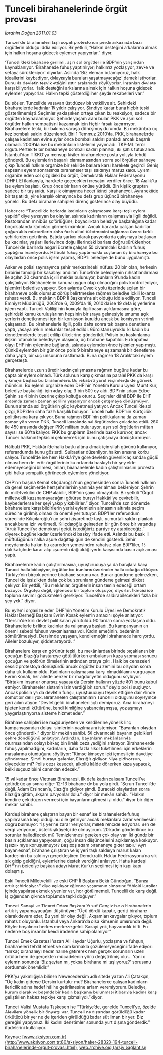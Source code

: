 # Tunceli birahanelerinde örgüt provası

*İbrahim Doğan 2011.01.03*

<font class="agenda2NewsSpot">
 Tunceli’de
 <span>
 </span>
 birahaneleri taşlı sopalı protestonun perde arkasında bazı örgütlerin olduğu iddia ediliyor. Bir yetkili, “Halkın desteğini arkalarına almak için halkın hoşuna gidecek eylemler yapıyorlar.” diyor.
</font>
<font class="newsDetail">
 <p>
  <p class="MsoNormal">
   ‘Tunceli’deki birahane gerilimi, aşırı sol örgütler ile BDP’nin yarışından kaynaklanıyor. ‘Birahanede fuhuş yaptırılıyor; halkımız yozlaşıyor, zevke ve sefaya sürükleniyor’ diyorlar. Aslında ‘Biz eleman bulamıyoruz, halk ideallerini kaybediyor, dolayısıyla buraları yaşatmayacağız’ demek istiyorlar. Bunu da devletin teşvik ettiğini satır aralarında söylüyorlar. İnsanları devlete karşı biliyorlar. Halk desteğini arkalarına almak için halkın hoşuna gidecek eylemler yapıyorlar. Halkın tepki gösterdiği her şeyde rekabetleri var.”
  </p>
  <p class="MsoNormal">
   Bu sözler, Tunceli’de yaşayan üst düzey bir yetkiliye ait. Şehirdeki birahanelerde kadınlar 15 yıldır çalışıyor. Şimdiye kadar buna hiçbir tepki gösterilmemişti. Seçimler yaklaşırken ortaya çıkan bu reaksiyon, sadece bir örgütten kaynaklanmıyor. Şehirde yaşam alanı bulan PKK ve aşırı sol örgütler halkın sempatisini kazanmak için hiçbir fırsatı kaçırmıyor. Birahanelere tepki, bir bakıma savaşa dönüşmüş durumda. Bu mekânlara üç kez bombalı saldırı düzenlendi. Biri 1 Temmuz 2010’da. PKK, birahanelerde çalışan kadınların evine aylar önce bombalı saldırı planladı ancak başarılı olamadı. 2009’da ise bu mekânların listelerini yayımladı. TKP-ML terör örgütü Pertek’te bir birahaneye bombalı saldırı planladı, iki şahıs tutuklandı. İstanbul’dan TİKKO’ya mensup kişiler birahanelere posta yoluyla tehdit gönderdi. Bu eylemlerin başarılı olamamasından sonra sol örgütler sahneye çıkıp Tunceli halkını organize bir şekilde barlara karşı harekete geçirdi. Geniş kapsamlı eylem sonrasında birahaneler taşlı saldırıya maruz kaldı. Eylemi organize eden sol çizgideki bu örgüt, Demokratik Haklar Federasyonu (DHF). El ilanlarıyla, harekete geçecekleri mesajını verdiler önce. 18 Aralık’ta ise eylem başladı. Grup önce bir barın önüne yürüdü. Bin kişilik gruptan sadece bir taş atıldı. Karşılık olmayınca hedef ikinci birahaneydi. Aynı şekilde bir taş atıldı, yine karşılık olmayınca bu defa grup üçüncü birahaneye yöneldi. Bu defa birahane sahipleri direnç gösterince olay büyüdü.
  </p>
  <p class="MsoNormal">
   Haberlere “Tunceli’de barlarda kadınların çalışmasına karşı taşlı eylem yapıldı” diye yansıyan bu olaylar, aslında kadınların çalışmasıyla ilgili değildi. Restorandan minibüs şoförlüğüne, boyacılıktan belediye başkanlığına kadar birçok alanda
   <span>
   </span>
   kadınları görmek mümkün. Ancak barlarda çalışan kadınlar çoğunlukla müşterilerin daha fazla alkol tüketmesini sağlamak üzere farklı şehirlerden getirilmiş. Batıda şarkıcı olarak pavyonlarda çalışmaya başlayan bu kadınlar, yaşları ilerleyince doğu illerindeki barlara doğru sürükleniyor. Tunceli’de barlarda asgari ücretle çalışan 50 civarındaki kadının fuhuş yaptığına inanılıyordu. Hâlbuki fuhuş yaptırmakla suçlanan üç birahaneye bu olaylardan önce polis işlem yapmış, BDP’li belediye de bunu uygulamıştı.
  </p>
  <p class="MsoNormal">
   Asker ve polisi saymayınca şehir merkezindeki nüfusu 20 bin olan, herkesin birbirini tanıdığı bir kasabayı andıran Tunceli’de belediyenin ruhsatlandırması ile açılan 20 civarında içkili mekân bulunuyor, bunların 9’unda kadın çalıştırılıyor. Birahanelerin kanuna uygun olup olmadığını polis kontrol ediyor, işlemleri belediye yapıyor. Son aylarda Ovacık yolu üzerinde açılan bir birahaneye polis olumsuz görüş belirtmesine rağmen belediye içkili lokanta ruhsatı verdi. Bu mekânın BDP İl Başkanı’na ait olduğu iddia ediliyor. Tunceli Emniyet Müdürlüğü, 2008’de 6, 2009’da 18, 2010’da ise 19 defa iş yerlerine işlem yaptı. Tunceli Valiliği’nin konuyla ilgili basın açıklamasına göre, şehirdeki kamu kuruluşlarının hepsinin bir araya gelmesiyle umuma açık yerlerin denetlenmesi için bir komisyon kuruldu ancak bu komisyon verimli çalışamadı. Bu birahanelerle ilgili, polis daha sonra tek başına denetleme yaptı, yasaya aykırı mekânlar tespit edildi. Gürcistan uyruklu iki kadın bu denetlemelerde tespit edilip ülkelerine gönderildi. Polisin bu baskınlarına ilişkin tutanaklar belediyeye ulaşınca, üç birahane kapatıldı. Bu kapatma olayı DHF’nin eylemine bağlandı, aslında eylemden önce işlemler yapılmıştı. Çünkü eylemden bir gün önce polis 9 birahaneye eş zamanlı bir denetleme daha yaptı, bir suç unsuruna rastlamadı. Buna rağmen 18 Aralık’taki eylem gerçekleşti.
  </p>
  <p class="MsoNormal">
   Birahanelerde uzun süredir kadın çalışmasına rağmen bugüne kadar bu çapta bir eylem olmadı. Türk solunun karşı çıkmasına paralel PKK da karşı çıkmaya başladı bu birahanelere. Bu rekabeti yerel seçimlerde de görmek mümkün. Bu eylemi organize eden DHF’nin Yönetim Kurulu Üyesi Murat Kur, belediye başkanlığı için aday olup 3 bin 500 oy aldı. BDP’nin adayı Edibe Şahin ise 4 binin üzerine çıkıp koltuğa oturdu. Seçimler dâhil BDP ile DHF arasında zaman zaman gerilim yaşanıyor ancak çatışmaya dönüşmüyor. Bunun altında sol örgütlerin güç kaybetmesi yatıyor. Ancak Tunceli’de sol çizgi, BDP’den daha fazla karşılık buluyor. Tunceli halkı BDP’nin Kürtçülük politikasına karşı çıkıyor. Buna rağmen BDP’nin politikalarına da zaman zaman yön veren PKK, Tunceli kırsalında sol örgütlerden çok daha etkili. 250 ile 450 arasında değişen PKK militanı bulunuyor, aşırı sol örgütlerin militan sayısı ise 60’ta kalıyor. PKK bu grupların üzerinde baskı kuruyor, ancak Tunceli halkının tepkisini çekmemek için bunu çatışmaya dönüştürmüyor.
  </p>
  <p class="MsoNormal">
  </p>
  <p class="MsoNormal">
   Hâlbuki PKK, Hakkâri’de halkı baskı altına almak için silah gücünü kullanıyor, referandumda bunu gösterdi. Suikastlar düzenliyor, halkın arasına korku salıyor. Tunceli’de ise hem Hakkâri’ye göre devletin güvenlik açısından güçlü olması hem de terör örgütlerinin bu ortamda baskıyla bir şey elde edemeyeceğini bilmesi, onları, birahanelerde kadın çalıştırılmasını protesto gibi halka sempatik görünecek eylemlere yöneltiyor.
  </p>
  <p class="MsoNormal">
   CHP’nin başına Kemal Kılıçdaroğlu’nun geçmesinden sonra Tunceli halkının da genel seçimlerde hemşehrilerinin yanında yer alması bekleniyor. Şehrin iki milletvekilini de CHP alabilir, BDP’nin şansı olmayabilir. Bir yetkili “Örgüt milletvekili kazanamayacağını görürse burayı Hakkâri’ye çevirebilir, kaybederlerse her şeyi yakıp yıkabilirler.” diyor. Tunceli’de son dönemde birahanelere karşı bildirilerin yerini eylemlerin almasının altında seçim sürecine girilmiş olması da önemli yer tutuyor. BDP’liler referandum sürecinde Kılıçdaroğlu’nun şehri ziyaretinde taşlı, yumurtalı saldırı planladı ancak buna izin verilmedi. Kılıçdaroğlu gelmeden bir gün önce bir vatandaş “Artık Tunceli’ye demokrasi geldi. İstediğimiz partiye oy atabileceğiz.” diyerek bugüne kadar üzerlerindeki baskıyı ifade etti. Aslında bu baskı il müftülüğünün halka aşure dağıttığı gün de kendini gösterdi. Şehir meydanında halkın bu aşureden yemesinden rahatsız olan BDP’liler, 15 dakika içinde karar alıp aşurenin dağıtıldığı yerin karşısında basın açıklaması yaptı.
  </p>
  <p class="MsoNormal">
   Birahanelerde kadın çalıştırılmasına, uyuşturucuya ya da barajlara karşı Tunceli halkı birleşiyor, örgütler ise bunların üzerinden halkı sokağa döküyor. Türkiye’nin birçok yerinde birahane sorunu var. Bunlar gündeme gelmezken, Tunceli’de işsizlikten daha çok bu sorunların gündeme gelmesi dikkat çekiyor. Bir yetkili, “Bu mekânlar, örgütlerin insan temin edeceği ortamı bozuyor. Örgütçü değil, eğlenceci bir toplum oluşuyor, diyorlar. İkincisi ise topluma sevimli gözükmeleri gerekiyor. Tunceli’de saldırabilecekleri fazla bir şey yok.” diyor.
  </p>
  <p class="MsoNormal">
   Bu eylemi organize eden DHF’nin Yönetim Kurulu Üyesi ve Demokratik Haklar Derneği Başkanı Evrim Konak eylemin amacını şöyle anlatıyor: “Dersim’de kirli devlet politikaları yürütüldü. 90’lardan sonra yozlaşma oldu. Birahanelerle birlikte kadınlar da çalışmaya başladı. Bu kampanyanın en önemli sebebi fuhşun yaygınlaşmasıydı. Kadın emeğinin, bedeninin sömürülmesiydi. Dersim’de yaşayan, kendi emeğini birahanede harcıyordu. Aileler bozuluyor, şiddet artıyordu.”
  </p>
  <p class="MsoNormal">
   Birahanelere karşı en görünür tepki, bu mekânlardan birinde bıçaklanan bir çocuğun Elazığ’a hastaneye götürülürken ambulansın kaza yapması sonucu çocuğun ve şoförün ölmelerinin ardından ortaya çıktı. Halk bu cenazeleri sessiz protestoya dönüştürdü ancak örgütler bu zemini bu olaydan sonra daha sık kullanır oldu. Kadınların çalışmasına karşı olmadıklarını vurgulayan Evrim Konak, her ailede benzer bir mağduriyetin olduğunu söylüyor. “Birtakım insanlar onursuz yaşasa da Dersim halkının yüzde 80’i bunu kabul etmiyor. Birahaneler sistemin izin verdiği bir sorun.” deyip polisi suçluyor. Ancak polisin ya da devletin fuhşu, uyuşturucuyu teşvik ettiğine dair elinde somut bir delil yok. Birahaneleri çalıştıranların Tuncelili olduğunu söyleyince geri adım atıyor: “Devlet geldi birahaneleri açtı demiyoruz. Ama birahaneyi işleten kendi kültürüne, kendi kimliğine yabancılaşmışsa, yozlaşmayı yaygınlaştırıyorsa sisteme hizmet eder.”
  </p>
  <p class="MsoNormal">
   Birahane sahipleri ise mağduriyetten ve kendilerine yönelik linç kampanyasından dolayı isimlerinin yazılmasını istemiyor. “Bayanları olaydan önce gönderdik.” diyor bir mekân sahibi. 50 civarındaki bayanın geldikleri şehre döndüğünü anlatıyor. Ardından, bayanların mekânlarında oturmasından dolayı birkaç bin liralık ceza yediğini anlatıyor. Birahanelerde fuhuş yapılmadığını, kadınların, daha fazla alkol tüketilmesi için erkeklerin masalarına oturduğunu söylüyor: “Kimse kimseye içki içmesi için davetiye göndermez. Şimdi buraya gelenler, Elazığ’a gidiyor. Niye gidiyorsun, diyecekler mi? Polis ceza kesecek, alkollü hâlde dönerken kaza yapacak, belki suçsuz birini canından edecek.”
  </p>
  <p class="MsoNormal">
   15 yıl kadar önce Vietnam Birahanesi, ilk defa kadın çalışanı Tunceli’ye getirdi; üç ay sonra diğer 12-13 birahane de bu yola girdi. “Sorun Tunceli’de değil. Adam Erzincan’a, Elazığ’a gidiyor şimdi. Buradaki olaylardan sonra Elazığ’a gittim, akşam pavyonlar dolu.” diyor bir mekân sahibi. “Halkın kendine çekidüzen vermesi için bayanların gitmesi iyi oldu.” diyor bir diğer mekân sahibi.
  </p>
  <p class="MsoNormal">
   Kardeşi birahane çalıştıran bayan bir esnaf ise birahanelerde fuhuş yapılmasına karşı olduğunu dile getiriyor ancak mekânlara zarar verilmesini doğru bulmuyor: “İş yerine zarar veriyorlar, milleti rencide ediyorlar. Ben de vergi veriyorum, üstelik şikâyetçi de olmuyorum. 20 kadın gönderilince bu sorunlar halledilecek mi? Temizlenmesi gereken çok olay var. İki günde bir basın açıklaması yapıyorsun, çoğu insan düşüncelerini açıklamaya korkuyor. İşsizlik niye konuşulmuyor? Başıboş adam birahaneye gider tabii.” Aynı bayan esnaf, birahane çalıştıran ve iş yeri taşlı saldırıya maruz kalan kardeşinin bu saldırıyı gerçekleştiren Demokratik Haklar Federasyonu’na sık sık gidip geldiğini, eylemlerine destek verdiğini anlatıyor. Hatta kardeşi DHF’nin belediye başkan adayı Murat Kur’un seçilmesi için kapı kapı dolaşmış.
  </p>
  <p class="MsoNormal">
   Eski Tunceli Milletvekilli ve eski CHP İl Başkanı Bekir Gündoğan, “Burası artık şehirleşiyor.” diye açıklıyor eğlence yaşamının olmasını: “Ahlaki kurallar içinde yapılırsa ekmek yiyenler var, hor görülmemeli. Tuncelili de karşı değil. İş çığırından çıkınca toplumda tepki doğuyor.”
  </p>
  <p class="MsoNormal">
   Tunceli Sanayi ve Ticaret Odası Başkanı Yusuf Cengiz ise o birahanelerin artık iş yapamayacağını düşünüyor: “Üçü dördü kapatır, gerisi birahane olarak devam eder. Bu yeni bir olay değil. Akşamları kavgalar çıkıyor, toplum rahatsız oluyordu. İstanbul veya Ankara’da olsa kimsenin umurunda değil. Köyler boşalınca herkes merkeze geldi. Sanayi yok, hayvancılık bitti. Bu nedenle boş insanlar kendi iradesine sahip olamıyor.”
  </p>
  <p class="MsoNormal">
   Tunceli Emek Gazetesi Yazarı Ali Haydar Uğurlu, yozlaşma ve fuhşun, birahaneleri tehdit etmek ve cam kırmakla çözülemeyeceğini ifade ediyor: “Birkaç birahaneyi hedef hâline getirerek hem gerçek sorunların üzeri örtülür hem de gerçekten mücadelenin yönü değiştirilmiş olur… Yani o eylemin sonunda ‘Biz şeytan mı, yoksa birahane mi taşlıyoruz?’ sorusunu sordurmak önemlidir.”
  </p>
  <p class="MsoNormal">
   PKK’ya yakınlığıyla bilinen Newededersim adlı sitede yazan Ali Çatakçın, “Üç kadın giderse Dersim kurtulur mu? Birahanelerde çalışan kadınların ilericilik adına hedef hâline getirilmesine anlam veremiyorum. Belediye, kurum olarak ve başında bir kadın başkanın bulunması itibarıyla kadına karşı geliştirilen haksız tepkiye karşı çıkmalıydı.” diyor.
  </p>
  <p class="MsoNormal">
   Tunceli Valisi Mustafa Taşkesen ise “Türkiye’de, genelde Tunceli’ye, özelde Alevilere yönelik bir önyargı var. Tunceli ne dışarıdan görüldüğü kadar ürkütücü bir yer ne de içeriden görüldüğü kadar süt liman bir yer. Biz gereğini yapıyoruz. İki kadını denetimler sonunda yurt dışına gönderdik.” ifadelerini kullanıyor.
   <span>
   </span>
  </p>
 </p>
</font>

Kaynak: [www.aksiyon.com.tr](http://www.aksiyon.com.tr:80/aksiyon/haber-28328-194-tunceli-birahanelerinde-orgut-provasi.html), [web.archive.org (arşiv bağlantısı)](http://web.archive.org/web/20110120175644/http://www.aksiyon.com.tr:80/aksiyon/haber-28328-194-tunceli-birahanelerinde-orgut-provasi.html)
